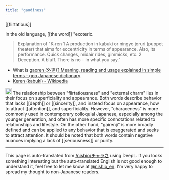 ```yaml
---
title: "gaudiness"
---
```


[[flirtatious]]

In the old language, [[the word]] "exoteric.
> Explanation of "K-ren
>  1 A production in kabuki or ningyo joruri (puppet theater) that aims for eccentricity in terms of appearance. Also, its performance. Quick changes, midair rides, gimmicks, etc.
>  2 Deception. A bluff. There is no - in what you say."
- What is [gaoren (外連)? Meaning, reading and usage explained in simple terms - goo Japanese dictionary](https://dictionary.goo.ne.jp/word/%E5%A4%96%E9%80%A3/#jn-68971)
- [Keren (kabuki) - Wikipedia](https://en.m.wikipedia.org/wiki/Keren_(kabuki))

<img src='https://scrapbox.io/api/pages/nishio-en/gpt/icon' alt='gpt.icon' height="19.5"/> The relationship between "flirtatiousness" and "external charm" lies in their focus on superficiality and appearance. Both words describe behavior that lacks [[depth]] or [[sincerity]], and instead focus on appearance, how to attract [[attention]], and superficiality. However, "characeness" is more commonly used in contemporary colloquial Japanese, especially among the younger generation, and often has more specific connotations related to relationships and lifestyle. On the other hand, "gairenji" is more broadly defined and can be applied to any behavior that is exaggerated and seeks to attract attention.
It should be noted that both words contain negative nuances implying a lack of [[seriousness]] or purity.



---
This page is auto-translated from [/nishio/チャラさ](https://scrapbox.io/nishio/チャラさ) using DeepL. If you looks something interesting but the auto-translated English is not good enough to understand it, feel free to let me know at [@nishio_en](https://twitter.com/nishio_en). I'm very happy to spread my thought to non-Japanese readers.
